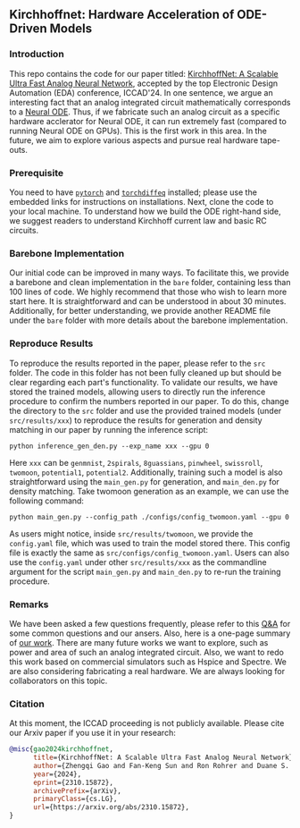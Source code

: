 ## Kirchhoffnet: Hardware Acceleration of ODE-Driven Models

### Introduction

This repo contains the code for our paper titled: [KirchhoffNet: A Scalable Ultra Fast Analog Neural Network](https://arxiv.org/pdf/2310.15872), accepted by the top Electronic Design Automation (EDA) conference, ICCAD'24. In one sentence, we argue an interesting fact that an analog integrated circuit mathematically corresponds to a [Neural ODE](https://arxiv.org/pdf/1806.07366). Thus, if we fabricate such an analog circuit as a specific hardware acclerator for Neural ODE, it can run extremely fast (compared to running Neural ODE on GPUs). This is the first work in this area. In the future, we aim to explore various aspects and pursue real hardware tape-outs.

### Prerequisite

You need to have [`pytorch`](https://pytorch.org/get-started/locally/) and [`torchdiffeq`](https://github.com/rtqichen/torchdiffeq) installed; please use the embedded links for instructions on installations. Next, clone the code to your local machine. To understand how we build the ODE right-hand side, we suggest readers to understand Kirchhoff current law and basic RC circuits.

### Barebone Implementation

Our initial code can be improved in many ways. To facilitate this, we provide a barebone and clean implementation in the `bare` folder, containing less than 100 lines of code. We highly recommend that those who wish to learn more start here. It is straightforward and can be understood in about 30 minutes. Additionally, for better understanding, we provide another README file under the `bare` folder with more details about the barebone implementation.


### Reproduce Results

To reproduce the results reported in the paper, please refer to the `src` folder. The code in this folder has not been fully cleaned up but should be clear regarding each part's functionality. To validate our results, we have stored the trained models, allowing users to directly run the inference procedure to confirm the numbers reported in our paper. To do this, change the directory to the `src` folder and use the provided trained models (under `src/results/xxx`) to reproduce the results for generation and density matching in our paper by running the inference script:

```shell
python inference_gen_den.py --exp_name xxx --gpu 0
```

Here `xxx` can be `genmnist`, `2spirals`, `8guassians`, `pinwheel`, `swissroll`, `twomoon`, `potential1`, `potential2`. Additionally, training such a model is also straightforward using the `main_gen.py` for generation, and `main_den.py` for density matching. Take twomoon generation as an example, we can use the following command:

```shell
python main_gen.py --config_path ./configs/config_twomoon.yaml --gpu 0
```

As users might notice, inside `src/results/twomoon`, we provide the `config.yaml` file, which was used to train the model stored there. This config file is exactly the same as `src/configs/config_twomoon.yaml`. Users can also use the `config.yaml` under other `src/results/xxx` as the commandline argument for the script `main_gen.py` and `main_den.py` to re-run the training procedure.

### Remarks

We have been asked a few questions frequently, please refer to this [Q&A](https://zhengqigao.github.io/articles/what_is_kirchhoffnet.pdf) for some common questions and our ansers. Also, here is a one-page summary of [our work](https://zhengqigao.github.io/articles/kirchhoffnet.pdf). There are many future works we want to explore, such as power and area of such an analog integrated circuit. Also, we want to redo this work based on commercial simulators such as Hspice and Spectre. We are also considering fabricating a real hardware. We are always looking for collaborators on this topic.


### Citation

At this moment, the ICCAD proceeding is not publicly available. Please cite our Arxiv paper if you use it in your research:

```bibtex
@misc{gao2024kirchhoffnet,
      title={KirchhoffNet: A Scalable Ultra Fast Analog Neural Network}, 
      author={Zhengqi Gao and Fan-Keng Sun and Ron Rohrer and Duane S. Boning},
      year={2024},
      eprint={2310.15872},
      archivePrefix={arXiv},
      primaryClass={cs.LG},
      url={https://arxiv.org/abs/2310.15872}, 
}
```